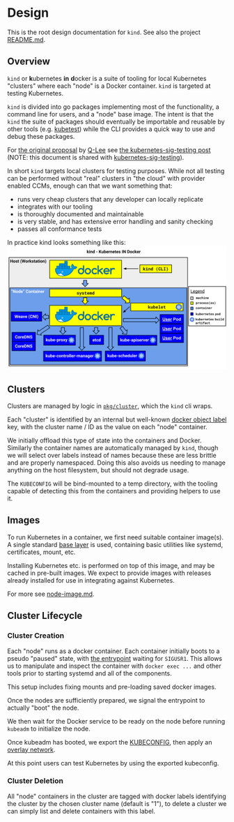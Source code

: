 # Design

This is the root design documentation for `kind`. See also the project
[README.md][README.md].

## Overview

`kind` or **k**ubernetes **in** **d**ocker is a suite of tooling for local 
Kubernetes "clusters" where each "node" is a Docker container.
`kind` is targeted at testing Kubernetes.

`kind` is divided into go packages implementing most of the functionality, a
command line for users, and a "node" base image. The intent is that the `kind`
the suite of packages should eventually be importable and reusable by other
tools (e.g. [kubetest][kubetest])
while the CLI provides a quick way to use and debug these packages.

For [the original proposal][original proposal] by [Q-Lee][q-lee] see [the kubernetes-sig-testing post][sig-testing-post] (NOTE: this document is shared with [kubernetes-sig-testing][kubernetes-sig-testing]).

In short `kind` targets local clusters for testing purposes. While not all 
testing can be performed without "real" clusters in "the cloud" with provider 
enabled CCMs, enough can that we want something that:

 - runs very cheap clusters that any developer can locally replicate
 - integrates with our tooling
 - is thoroughly documented and maintainable
 - is very stable, and has extensive error handling and sanity checking
 - passes all conformance tests

In practice kind looks something like this:
<img src="/docs/images/diagram.png"/>

## Clusters

Clusters are managed by logic in [`pkg/cluster`][pkg/cluster], which the
`kind` cli wraps.

Each "cluster" is identified by an internal but well-known [docker object label](https://docs.docker.com/config/labels-custom-metadata/) key, with the cluster
name / ID as the value on each "node" container.

We initially offload this type of state into the containers and Docker. 
Similarly the container names are automatically managed by `kind`, though
we will select over labels instead of names because these are less brittle and
are properly namespaced. Doing this also avoids us needing to manage anything
on the host filesystem, but should not degrade usage.

The `KUBECONFIG` will be bind-mounted to a temp directory, with the tooling 
capable of detecting this from the containers and providing helpers to use it.

## Images

To run Kubernetes in a container, we first need suitable container image(s).
A single standard [base layer][base-image.md] is used, containing basic
utilities like systemd, certificates, mount, etc.

Installing Kubernetes etc. is performed on top of this image, and may be cached
in pre-built images. We expect to provide images with releases already installed
for use in integrating against Kubernetes.

For more see [node-image.md][node-image.md].

## Cluster Lifecycle

### Cluster Creation

Each "node" runs as a docker container. Each container initially boots to a
pseudo "paused" state, with [the entrypoint][entrypoint] waiting for `SIGUSR1`.
This allows us to manipulate and inspect the container with `docker exec ...`
and other tools prior to starting systemd and all of the components.

This setup includes fixing mounts and pre-loading saved docker images.

Once the nodes are sufficiently prepared, we signal the entrypoint to actually
"boot" the node.

We then wait for the Docker service to be ready on the node before running
`kubeadm` to initialize the node.

Once kubeadm has booted, we export the [KUBECONFIG][kubeconfig], then apply
an [overlay network][overlay network].

At this point users can test Kubernetes by using the exported kubeconfig.


### Cluster Deletion

All "node" containers in the cluster are tagged with docker labels identifying
the cluster by the chosen cluster name (default is "1"), to delete a cluster
we can simply list and delete containers with this label.


[README.md]: ./../../README.md 
[kubetest]: https://github.com/kubernetes/test-infra/tree/master/kubetest
[original proposal]: https://docs.google.com/document/d/1VL0shYfKl7goy5Zj4Rghpixbye4M8zs_N2gWoQTSKh0/
[q-lee]: https://github.com/q-lee
[sig-testing-post]: https://groups.google.com/d/msg/kubernetes-sig-testing/uVkosorBnVc/8DDC3qvMAwAJ
[kubernetes-sig-testing]: https://groups.google.com/forum/#!forum/kubernetes-sig-testing
[pkg/cluster]: ./../../pkg/cluster
[base-image.md]: ./base-image.md
[node-image.md]: ./node-image.md
[entrypoint]: ../../images/base/entrypoint
[kubeconfig]: https://kubernetes.io/docs/tasks/access-application-cluster/configure-access-multiple-clusters/
[overlay network]: https://kubernetes.io/docs/setup/independent/create-cluster-kubeadm/#pod-network
